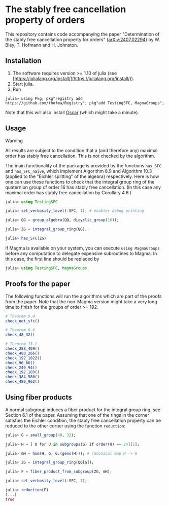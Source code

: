 # The stably free cancellation property of orders

This repository contains code accompanying the paper "Determination of the stably free cancellation property for orders" ([arXiv:2407.02294](https://arxiv.org/abs/2407.02294))
by W. Bley, T. Hofmann and H. Johnston.

## Installation

1. The software requires version >= 1.10 of julia (see [https://julialang.org/install/](https://julialang.org/install/)).
3. Start julia.
2. Run
```julia-repl
julia> using Pkg; pkg"registry add https://github.com/thofma/Registry"; pkg"add TestingSFC, MagmaGroups";
```
Note that this will also install [Oscar](https://github.com/oscar-system/Oscar.jl/) (which might take a minute).

## Usage


> [!WARNING]  
> All results are subject to the condition that a (and therefore any) maximal order has stably free cancellation. This is not checked by the algorithm.

The main functionality of the package is provided by the functions `has_SFC` and `has_SFC_naive`, which implement Algorithm 8.9 and Algorithm 10.3 (applied to the "Eichler splitting" of the algebra) respectively. Here is how one can use these functions to check that the integral group ring of the quaternion group of order $16$ has stably free cancellation. (In this case any maximal order has stably free cancellation by Corollary 4.6.)

```julia
julia> using TestingSFC

julia> set_verbosity_level(:SFC, 1); # enables debug printing

julia> QG = group_algebra(QQ, dicyclic_group(16));

julia> ZG = integral_group_ring(QG);

julia> has_SFC(ZG)
```

If Magma is available on your system, you can execute `using MagmaGroups` before any computation to delegate expensive subroutines to Magma. In this case, the first line should be replaced by

```julia
julia> using TestingSFC, MagmaGroups
```
 
## Proofs for the paper

The following functions will run the algorithms which are part of the proofs from the paper. Note that the non-Magma version might take a very long time to finish for the groups of order >= 192.

```julia
# Theorem 9.4
check_not_sfc()

# Theorem 6.6
check_48_32()

# Theorem 13.1
check_288_409()  
check_480_266()
check_192_1022()
check_96_66()
check_240_94()
check_192_183()
check_384_580()
check_480_962()
```

## Using fiber products

A normal subgroup induces a fiber product for the integral group ring, see Section 6.1 of the paper. Assuming that one of the rings in the corner satisfies the Eichler condition, the stably free cancellation property can be reduced to the other corner using the function `reduction`:

```julia
julia> G = small_group(48, 32);

julia> H = [ U for U in subgroups(G) if order(U) == 24][1];

julia> mH = hom(H, G, G.(gens(H))); # canonical map H -> G

julia> ZG = integral_group_ring(QQ[G]);

julia> F = fiber_product_from_subgroup(ZG, mH);

julia> set_verbosity_level(:SFC, 1);

julia> reduction(F)
[...]
true
```

